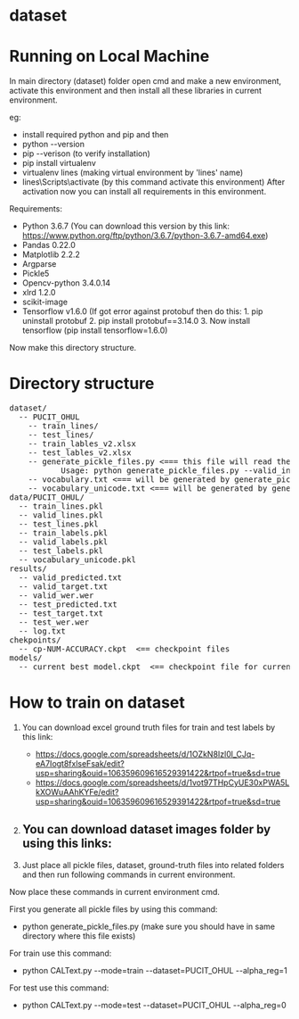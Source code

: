 # dataset

# Running on Local Machine

In main directory (dataset) folder open cmd and make a new environment, activate this environment and then install all these libraries in current environment. 

eg: 
- install required python and pip and then 
- python --version
- pip --verison (to verify installation)
- pip install virtualenv
- virtualenv lines (making virtual environment by 'lines' name)
- lines\Scripts\activate (by this command activate this environment)
After activation now you can install all requirements in this environment. 

Requirements:
- Python 3.6.7 (You can download this version by this link: https://www.python.org/ftp/python/3.6.7/python-3.6.7-amd64.exe)
- Pandas 0.22.0
- Matplotlib 2.2.2
- Argparse
- Pickle5
- Opencv-python 3.4.0.14
- xlrd 1.2.0
- scikit-image
- Tensorflow v1.6.0 (If got error against protobuf then do this: 
				1. pip uninstall protobuf
				2. pip install protobuf==3.14.0
				3. Now install tensorflow (pip install tensorflow=1.6.0)	

Now make this directory structure. 

# Directory structure
<pre>
dataset/
  -- PUCIT_OHUL
    -- train_lines/
    -- test_lines/
    -- train_lables_v2.xlsx
    -- test_lables_v2.xlsx
    -- generate_pickle_files.py <=== this file will read the PUCIT_OHUL dataset and populate the 'data/' folder with 7 pickle files (see below))
           Usage: python generate_pickle_files.py --valid_inds
    -- vocabulary.txt <=== will be generated by generate_pickle_files.py
    -- vocabulary_unicode.txt <=== will be generated by generate_pickle_files.py
data/PUCIT_OHUL/
  -- train_lines.pkl
  -- valid_lines.pkl
  -- test_lines.pkl
  -- train_labels.pkl
  -- valid_labels.pkl
  -- test_labels.pkl
  -- vocabulary_unicode.pkl
results/
  -- valid_predicted.txt
  -- valid_target.txt
  -- valid_wer.wer
  -- test_predicted.txt
  -- test_target.txt
  -- test_wer.wer
  -- log.txt
chekpoints/
  -- cp-NUM-ACCURACY.ckpt  <== checkpoint files
models/
  -- current_best_model.ckpt  <== checkpoint file for currently best performing model on validation set
</pre>

# How to train on dataset

1. You can download excel ground truth files for train and test labels by this link:
   - https://docs.google.com/spreadsheets/d/1OZkN8Izl0l_CJq-eA7Iogt8fxlseFsak/edit?usp=sharing&ouid=106359609616529391422&rtpof=true&sd=true
   - https://docs.google.com/spreadsheets/d/1vot97THpCyUE30xPWA5LkXOWuAAhKYFe/edit?usp=sharing&ouid=106359609616529391422&rtpof=true&sd=true
2. You can download dataset images folder by using this links:
   - 
     
3. Just place all pickle files, dataset, ground-truth files into related folders and then run following commands in current environment. 

Now place these commands in current environment cmd. 

First you generate all pickle files by using this command: 

- python generate_pickle_files.py (make sure you should have in same directory where this file exists)

For train use this command:
- python CALText.py --mode=train --dataset=PUCIT_OHUL --alpha_reg=1
  
For test use this command: 
- python CALText.py --mode=test --dataset=PUCIT_OHUL --alpha_reg=0
